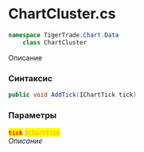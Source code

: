 
# ChartCluster.cs
```csharp
namespace TigerTrade.Chart.Data  
    class ChartCluster
```

Описание

### Синтаксис
```csharp
public void AddTick(IChartTick tick)
```

### Параметры  
<mark style="color:red;">**`tick`**</mark> <mark style="color:orange;">`IChartTick`</mark>  
 *Описание*  
  

                    
                    